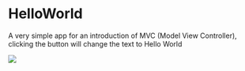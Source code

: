 # HelloWorld
A very simple app for an introduction of MVC (Model View Controller), clicking the button will change the text to Hello World

<img src="https://cdn.discordapp.com/attachments/234463649819918336/539224147444760576/unknown.png">
